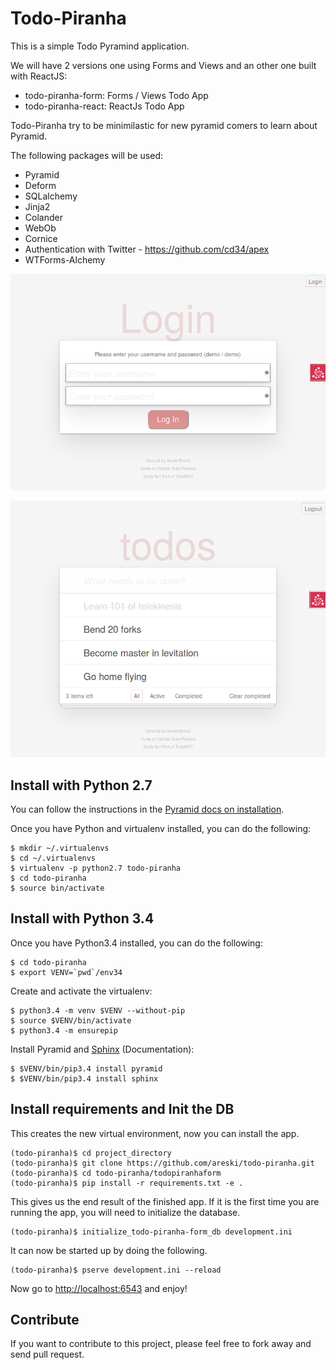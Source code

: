 
# Todo-Piranha

This is a simple Todo Pyramind application.

We will have 2 versions one using Forms and Views and an other one built with
ReactJS:

* todo-piranha-form: Forms / Views Todo App
* todo-piranha-react: ReactJs Todo App

Todo-Piranha try to be minimilastic for new pyramid comers to learn about
Pyramid.

The following packages will be used:

* Pyramid
* Deform
* SQLalchemy
* Jinja2
* Colander
* WebOb
* Cornice
* Authentication with Twitter - https://github.com/cd34/apex
* WTForms-Alchemy


![todo login](https://github.com/areski/todo-piranha/raw/master/images/todo-login.png "Todo Login")

![todo view](https://github.com/areski/todo-piranha/raw/master/images/todo-view.png "Todo View")


## Install with Python 2.7

You can follow the instructions in the [Pyramid docs on installation][install].

Once you have Python and virtualenv installed, you can do the following:

```
$ mkdir ~/.virtualenvs
$ cd ~/.virtualenvs
$ virtualenv -p python2.7 todo-piranha
$ cd todo-piranha
$ source bin/activate
```

## Install with Python 3.4

Once you have Python3.4 installed, you can do the following:

```
$ cd todo-piranha
$ export VENV=`pwd`/env34
```

Create and activate the virtualenv:

```
$ python3.4 -m venv $VENV --without-pip
$ source $VENV/bin/activate
$ python3.4 -m ensurepip
```

Install Pyramid and [Sphinx][sphinx-doc] (Documentation):

```
$ $VENV/bin/pip3.4 install pyramid
$ $VENV/bin/pip3.4 install sphinx
```

## Install requirements and Init the DB

This creates the new virtual environment, now you can install the app.

```
(todo-piranha)$ cd project_directory
(todo-piranha)$ git clone https://github.com/areski/todo-piranha.git
(todo-piranha)$ cd todo-piranha/todopiranhaform
(todo-piranha)$ pip install -r requirements.txt -e .
```

This gives us the end result of the finished app. If it is the first time you are running the app, you will need to initialize the database.

```
(todo-piranha)$ initialize_todo-piranha-form_db development.ini
```

It can now be started up by doing the following.

```
(todo-piranha)$ pserve development.ini --reload
```

Now go to <http://localhost:6543> and enjoy!

## Contribute

If you want to contribute to this project, please feel free to fork away and
send pull request.


[install]: http://pyramid.readthedocs.org/en/latest/narr/install.html
[sphinx-doc]: http://sphinx-doc.org/
[deform]: http://docs.pylonsproject.org/projects/deform/en/latest/
[deform_bootstrap]: http://pypi.python.org/pypi/deform_bootstrap
[customux]: http://docs.pylonsproject.org/projects/pyramid_tutorials/en/latest/humans/creatingux/step05/index.html
[notfound]: http://docs.pylonsproject.org/projects/pyramid/en/latest/api/view.html#pyramid.view.notfound_view_config
[sqlalchemy]: http://www.sqlalchemy.org/
